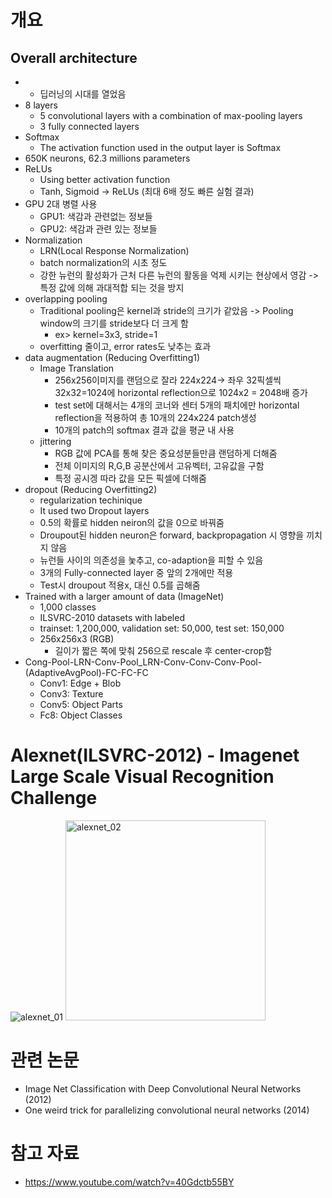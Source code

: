 # 개요
## Overall architecture
- - 딥러닝의 시대를 열었음
- 8 layers
  - 5 convolutional layers with a combination of max-pooling layers
  - 3 fully connected layers
- Softmax
  - The activation function used in the output layer is Softmax
- 650K neurons, 62.3 millions parameters 
- ReLUs
  - Using better activation function
  - Tanh, Sigmoid -> ReLUs (최대 6배 정도 빠른 실험 결과)
- GPU 2대 병렬 사용
  - GPU1: 색감과 관련없는 정보들
  - GPU2: 색감과 관련 있는 정보들
- Normalization
  - LRN(Local Response Normalization)
  - batch normalization의 시초 정도
  - 강한 뉴런의 활성화가 근처 다른 뉴런의 활동을 억제 시키는 현상에서 영감 -> 특정 값에 의해 과대적합 되는 것을 방지
- overlapping pooling
  - Traditional pooling은 kernel과 stride의 크기가 같았음 -> Pooling window의 크기를 stride보다 더 크게 함
    - ex> kernel=3x3, stride=1
  - overfitting 줄이고, error rates도 낮추는 효과
- data augmentation (Reducing Overfitting1)
  - Image Translation 
    - 256x256이미지를 랜덤으로 잘라 224x224-> 좌우 32픽셀씩 32x32=1024에 horizontal reflection으로 1024x2 = 2048배 증가
    - test set에 대해서는 4개의 코너와 센터 5개의 패치에만 horizontal reflection을 적용하여 총 10개의 224x224 patch생성
    - 10개의 patch의 softmax 결과 값을 평균 내 사용
  - jittering
    - RGB 값에 PCA를 통해 찾은 중요성분들만큼 랜덤하게 더해줌
    - 전체 이미지의 R,G,B 공분산에서 고유벡터, 고유값을 구함
    - 특정 공시겡 따라 값을 모든 픽셀에 더해줌
- dropout (Reducing Overfitting2)
  - regularization techinique
  - It used two Dropout layers
  - 0.5의 확률로 hidden neiron의 값을 0으로 바꿔줌
  - Droupout된 hidden neuron은 forward, backpropagation 시 영향을 끼치지 않음
  - 뉴런들 사이의 의존성을 눚추고, co-adaption을 피할 수 있음
  - 3개의 Fully-connected layer 중 앞의 2개에만 적용
  - Test시 droupout 적용x, 대신 0.5를 곱해줌
- Trained with a larger amount of data (ImageNet)
  - 1,000 classes
  - ILSVRC-2010 datasets with labeled
  - trainset: 1,200,000, validation set: 50,000, test set: 150,000
  - 256x256x3 (RGB)
    - 길이가 짧은 쪽에 맞춰 256으로 rescale 후 center-crop함
 - Cong-Pool-LRN-Conv-Pool_LRN-Conv-Conv-Conv-Pool-(AdaptiveAvgPool)-FC-FC-FC
   - Conv1: Edge + Blob
   - Conv3: Texture
   - Conv5: Object Parts
   - Fc8: Object Classes

 
# Alexnet(ILSVRC-2012) - Imagenet Large Scale Visual Recognition Challenge
![alexnet_01](https://github.com/likespike/Models_and_Papers/assets/117564349/b8c674a9-0e72-4ff1-a68b-a42b19fe8a80)
<img width="320" alt="alexnet_02" src="https://github.com/likespike/Models_and_Papers/assets/117564349/bab264be-35cd-4916-a875-993190bad05b">


# 관련 논문
- Image Net Classification with Deep Convolutional Neural Networks (2012)
- One weird trick for parallelizing convolutional neural networks (2014)

# 참고 자료
- https://www.youtube.com/watch?v=40Gdctb55BY
